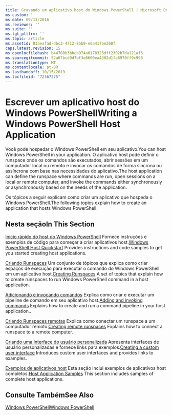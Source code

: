 ```yaml
---
title: Gravando um aplicativo host do Windows PowerShell | Microsoft Docs
ms.custom: ''
ms.date: 09/13/2016
ms.reviewer: ''
ms.suite: ''
ms.tgt_pltfrm: ''
ms.topic: article
ms.assetid: 81aeafad-dbc3-4712-8bb9-e6a417be260f
caps.latest.revision: 15
ms.openlocfilehash: b44708b3bbcb974a6178323dff2302b7da121af6
ms.sourcegitcommit: 52a67bcd9d7bf3e8600ea4302d1fa8970ff9c998
ms.translationtype: MT
ms.contentlocale: pt-BR
ms.lasthandoff: 10/15/2019
ms.locfileid: "72367275"
---
```

# <a name="writing-a-windows-powershell-host-application"></a><span data-ttu-id="fb76e-102">Escrever um aplicativo host do Windows PowerShell</span><span class="sxs-lookup"><span data-stu-id="fb76e-102">Writing a Windows PowerShell Host Application</span></span>

<span data-ttu-id="fb76e-103">Você pode hospedar o Windows PowerShell em seu aplicativo.</span><span class="sxs-lookup"><span data-stu-id="fb76e-103">You can host Windows PowerShell in your application.</span></span> <span data-ttu-id="fb76e-104">O aplicativo host pode definir o runspace onde os comandos são executados, abrir sessões em um computador local ou remoto e invocar os comandos de forma síncrona ou assíncrona com base nas necessidades do aplicativo.</span><span class="sxs-lookup"><span data-stu-id="fb76e-104">The host application can define the runspace where commands are run, open sessions on a local or remote computer, and invoke the commands either synchronously or asynchronously based on the needs of the application.</span></span>

<span data-ttu-id="fb76e-105">Os tópicos a seguir explicam como criar um aplicativo que hospeda o Windows PowerShell.</span><span class="sxs-lookup"><span data-stu-id="fb76e-105">The following topics explain how to create an application that hosts Windows PowerShell.</span></span>

## <a name="in-this-section"></a><span data-ttu-id="fb76e-106">Nesta seção</span><span class="sxs-lookup"><span data-stu-id="fb76e-106">In This Section</span></span>

<span data-ttu-id="fb76e-107">[Início rápido do host do Windows PowerShell](./windows-powershell-host-quickstart.md) Fornece instruções e exemplos de código para começar a criar aplicativos host.</span><span class="sxs-lookup"><span data-stu-id="fb76e-107">[Windows PowerShell Host Quickstart](./windows-powershell-host-quickstart.md) Provides instructions and code samples to get you started creating host applications.</span></span>

<span data-ttu-id="fb76e-108">[Criando Runspaces](./creating-runspaces.md) Um conjunto de tópicos que explica como criar espaços de execução para executar o comando do Windows PowerShell em um aplicativo host.</span><span class="sxs-lookup"><span data-stu-id="fb76e-108">[Creating Runspaces](./creating-runspaces.md) A set of topics that explain how to create runspaces to run Windows PowerShell command in a host application.</span></span>

<span data-ttu-id="fb76e-109">[Adicionando e invocando comandos](./adding-and-invoking-commands.md) Explica como criar e executar um pipeline de comando em seu aplicativo host.</span><span class="sxs-lookup"><span data-stu-id="fb76e-109">[Adding and invoking commands](./adding-and-invoking-commands.md) Explains how to create and run a command pipeline in your host application..</span></span>

<span data-ttu-id="fb76e-110">[Criando Runspaces remotas](./creating-remote-runspaces.md) Explica como conectar um runspace a um computador remoto.</span><span class="sxs-lookup"><span data-stu-id="fb76e-110">[Creating remote runspaces](./creating-remote-runspaces.md) Explains how to connect a runspace to a remote computer.</span></span>

<span data-ttu-id="fb76e-111">[Criando uma interface do usuário personalizada](./creating-a-custom-user-interface.md) Apresenta interfaces de usuário personalizadas e fornece links para exemplos.</span><span class="sxs-lookup"><span data-stu-id="fb76e-111">[Creating a custom user interface](./creating-a-custom-user-interface.md) Introduces custom user interfaces and provides links to examples.</span></span>

<span data-ttu-id="fb76e-112">[Exemplos de aplicativos host](./host-application-samples.md) Esta seção inclui exemplos de aplicativos host completos.</span><span class="sxs-lookup"><span data-stu-id="fb76e-112">[Host Application Samples](./host-application-samples.md) This section includes samples of complete host applications.</span></span>

## <a name="see-also"></a><span data-ttu-id="fb76e-113">Consulte Também</span><span class="sxs-lookup"><span data-stu-id="fb76e-113">See Also</span></span>

[<span data-ttu-id="fb76e-114">Windows PowerShell</span><span class="sxs-lookup"><span data-stu-id="fb76e-114">Windows PowerShell</span></span>](https://msdn.microsoft.com/en-us/b41a2af3-aec1-402d-8e18-c2c26be461ff)
